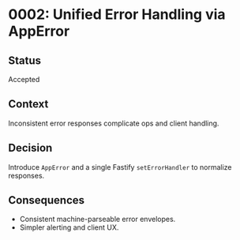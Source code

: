 # 0002: Unified Error Handling via AppError

## Status
Accepted

## Context
Inconsistent error responses complicate ops and client handling.

## Decision
Introduce `AppError` and a single Fastify `setErrorHandler` to normalize responses.

## Consequences
- Consistent machine-parseable error envelopes.
- Simpler alerting and client UX.
